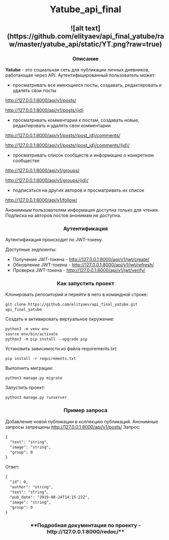 <h1 align="center">Yatube_api_final</h1>

<h2 align="center">![alt text](https://github.com/elityaev/api_final_yatube/raw/master/yatube_api/static/YT.png?raw=true)</h2>

<h3 align="center">Описание</h3>

**Yatube**  - это социальная сеть для публикации личных дневников, работающая через API. 
Аутентифицированный пользователь может:
* просматривать все имеющиеся посты, создавать, редактировать и удалять свои посты 

http://127.0.0.1:8000/api/v1/posts/

http://127.0.0.1:8000/api/v1/posts/{id}

* просматривать комментарии к постам, создавать новые, редактировать и удалять свои комментарии

http://127.0.0.1:8000/api/v1/posts/{post_id}/comments/

http://127.0.0.1:8000/api/v1/posts/{post_id}/comments/{id}/

* просматривать список сообществ и информацию о конкретном сообществе

http://127.0.0.1:8000/api/v1/groups/

http://127.0.0.1:8000/api/v1/groups/{id}/

* подписаться на других авторов и просматривать их список

http://127.0.0.1:8000/api/v1/follow/

Анонимным пользователям информация доступна только для чтения. Подписка на авторов постов 
анонимам не доступна.

<h3 align="center">Аутентификация</h3>

Аутентификация происходит по JWT-токену.

Доступные эндпоинты:
- Получение JWT-токена - http://127.0.0.1:8000/api/v1/jwt/create/
- Обновление JWT-токена - http://127.0.0.1:8000/api/v1/jwt/refresh/
- Проверка JWT-токена - http://127.0.0.1:8000/api/v1/jwt/verify/


<h3 align="center">Как запустить проект</h3>

Клонировать репозиторий и перейти в него в командной строке:

```
git clone https://github.com/elityaev/api_final_yatube.git
api_final_yatube
```

Cоздать и активировать виртуальное окружение:

```
python3 -m venv env
source env/bin/activate
python3 -m pip install --upgrade pip
```

Установить зависимости из файла requirements.txt:

```
pip install -r requirements.txt
```

Выполнить миграции:

```
python3 manage.py migrate
```

Запустить проект:

```
python3 manage.py runserver
```

<h3 align="center">Пример запроса</h3>

Добавление новой публикации в коллекцию публикаций. Анонимные запросы запрещены
http://127.0.0.1:8000/api/v1/posts/
Запрос:
```
{
  "text": "string",
  "image": "string",
  "group": 0
}
```
Ответ:
```
{
  "id": 0,
  "author": "string",
  "text": "string",
  "pub_date": "2019-08-24T14:15:22Z",
  "image": "string",
  "group": 0
}
```
<h3 align="center">**Подробная документация по проекту - http://127.0.0.1:8000/redoc/**

